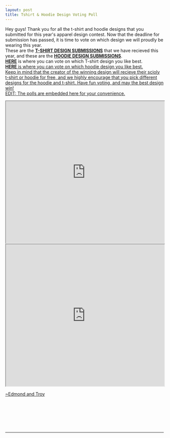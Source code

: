 ```yaml
---
layout: post
title: Tshirt & Hoodie Design Voting Poll
---
```

Hey guys! 
Thank you for all the t-shirt and hoodie designs that you submitted for this year's apparel design contest. Now that the deadline for submission has passed, it is time to vote on which design we will proudly be wearing this year. 
<br>
These are the <b><a href="https://drive.google.com/folderview?id=0B3U8AaIewkBRS0Q0VjNPdlFRclU&usp=sharing" target=_blank>T-SHIRT DESIGN SUBMISSIONS</a></b> that we have recieved this year, and these are the <b><a href="https://drive.google.com/folderview?id=0B3U8AaIewkBRSmZtV0cxZURoc00&usp=sharing" target=_blank>HOODIE DESIGN SUBMISSIONS</a></b>.
<br>
<b><a href="http://strawpoll.me/2856787" target=_blank>HERE</a></b> is where you can vote on which T-shirt design you like best.
<br>
<b><a href="http://strawpoll.me/2859183" target=_blank>HERE</b> is where you can vote on which hoodie design you like best.
<br>
Keep in mind that the creator of the winning design will recieve their scioly t-shirt or hoodie for free, and we highly encourage that you pick different designs for the hoodie and t-shirt.
Have fun voting, and may the best design win! 
<br>
EDIT: The polls are embedded here for your convenience.  
<center><iframe src="http://strawpoll.me/embed_1/2856787" style="width: 100%; height: 450px; border: 15;">Loading poll...</iframe></center>
<center><iframe src="http://strawpoll.me/embed_1/2859183" style="width: 100%; height: 450px; border: 15;">Loading poll...</iframe></center>

~Edmond and Troy

<br>
<br>
<br>
<br>
<br>
<hr>
<br>
<br>
<br>
<br>
<br>
